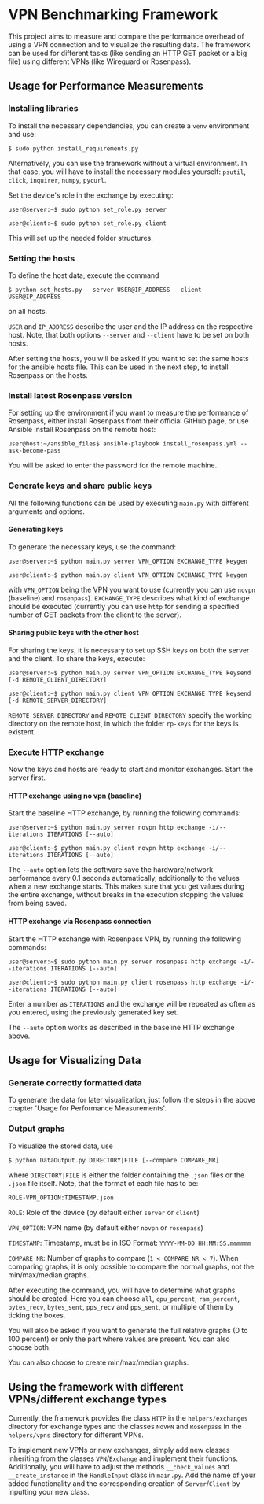# VPN Benchmarking Framework

This project aims to measure and compare the performance overhead of using a VPN connection and to visualize the resulting data. The framework can be used for different tasks (like sending an HTTP GET packet or a big file) using different VPNs (like Wireguard or Rosenpass).

## Usage for Performance Measurements
### Installing libraries
To install the necessary dependencies, you can create a `venv` environment and use:
```
$ sudo python install_requirements.py
```

Alternatively, you can use the framework without a virtual environment. In that case, you will have to install the necessary modules yourself: `psutil`, `click`, `inquirer`, `numpy`, `pycurl`.

Set the device's role in the exchange by executing:
```
user@server:~$ sudo python set_role.py server
```
```
user@client:~$ sudo python set_role.py client
```

This will set up the needed folder structures.

### Setting the hosts
To define the host data, execute the command
```
$ python set_hosts.py --server USER@IP_ADDRESS --client USER@IP_ADDRESS
```
on all hosts.

`USER` and `IP_ADDRESS` describe the user and the IP address on the respective host.
Note, that both options `--server` and `--client` have to be set on both hosts.

After setting the hosts, you will be asked if you want to set the same hosts for the ansible hosts file. This can be used in the next step, to install Rosenpass on the hosts.

### Install latest Rosenpass version
For setting up the environment if you want to measure the performance of Rosenpass, either install Rosenpass from their official GitHub page, or use Ansible install Rosenpass on the remote host:
```
user@host:~/ansible_files$ ansible-playbook install_rosenpass.yml --ask-become-pass
```
You will be asked to enter the password for the remote machine.

### Generate keys and share public keys
All the following functions can be used by executing `main.py` with different arguments and options.

#### Generating keys
To generate the necessary keys, use the command:
```
user@server:~$ python main.py server VPN_OPTION EXCHANGE_TYPE keygen
```
```
user@client:~$ python main.py client VPN_OPTION EXCHANGE_TYPE keygen
```
with `VPN_OPTION` being the VPN you want to use (currently you can use `novpn` (baseline) and `rosenpass`). `EXCHANGE_TYPE` describes what kind of exchange should be executed (currently you can use `http` for sending a specified number of GET packets from the client to the server).

#### Sharing public keys with the other host
For sharing the keys, it is necessary to set up SSH keys on both the server and the client. To share the keys, execute:
```
user@server:~$ python main.py server VPN_OPTION EXCHANGE_TYPE keysend [-d REMOTE_CLIENT_DIRECTORY]
```
```
user@client:~$ python main.py client VPN_OPTION EXCHANGE_TYPE keysend [-d REMOTE_SERVER_DIRECTORY]
```
`REMOTE_SERVER_DIRECTORY` and `REMOTE_CLIENT_DIRECTORY` specify the working directory on the remote host, in which the folder `rp-keys` for the keys is existent.

### Execute HTTP exchange
Now the keys and hosts are ready to start and monitor exchanges. Start the server first.

#### HTTP exchange using no vpn (baseline)
Start the baseline HTTP exchange, by running the following commands:
```
user@server:~$ python main.py server novpn http exchange -i/--iterations ITERATIONS [--auto]
```
```
user@client:~$ python main.py client novpn http exchange -i/--iterations ITERATIONS [--auto]
```

The `--auto` option lets the software save the hardware/network performance every 0.1 seconds automatically, additionally to the values when a new exchange starts. This makes sure that you get values during the entire exchange, without breaks in the execution stopping the values from being saved.

#### HTTP exchange via Rosenpass connection
Start the HTTP exchange with Rosenpass VPN, by running the following commands:
```
user@server:~$ sudo python main.py server rosenpass http exchange -i/--iterations ITERATIONS [--auto]
```
```
user@client:~$ sudo python main.py client rosenpass http exchange -i/--iterations ITERATIONS [--auto]
```
Enter a number as `ITERATIONS` and the exchange will be repeated as often as you entered, using the previously generated key set.

The `--auto` option works as described in the baseline HTTP exchange above.

## Usage for Visualizing Data
### Generate correctly formatted data

To generate the data for later visualization, just follow the steps in the above chapter 'Usage for Performance Measurements'.

### Output graphs

To visualize the stored data, use
```
$ python DataOutput.py DIRECTORY|FILE [--compare COMPARE_NR]
```
where `DIRECTORY|FILE` is either the folder containing the `.json` files or the `.json` file itself. Note, that the format of each file has to be:
```
ROLE-VPN_OPTION:TIMESTAMP.json
```

`ROLE`: Role of the device (by default either `server` or `client`)

`VPN_OPTION`: VPN name (by default either `novpn` or `rosenpass`)

`TIMESTAMP`: Timestamp, must be in ISO Format: `YYYY-MM-DD HH:MM:SS.mmmmmm`

`COMPARE_NR`: Number of graphs to compare (`1 < COMPARE_NR < 7`). When comparing graphs, it is only possible to compare the normal graphs, not the min/max/median graphs.

After executing the command, you will have to determine what graphs should be created. Here you can choose `all`, `cpu_percent`, `ram_percent`, `bytes_recv`, `bytes_sent`, `pps_recv` and `pps_sent`, or multiple of them by ticking the boxes.

You will also be asked if you want to generate the full relative graphs (0 to 100 percent) or only the part where values are present. You can also choose both.

You can also choose to create min/max/median graphs.

## Using the framework with different VPNs/different exchange types

Currently, the framework provides the class `HTTP` in the `helpers/exchanges` directory for exchange types and the classes `NoVPN` and `Rosenpass` in the `helpers/vpns` directory for different VPNs.

To implement new VPNs or new exchanges, simply add new classes inheriting from the classes `VPN`/`Exchange` and implement their functions. Additionally, you will have to adjust the methods `__check_values` and `__create_instance` in the `HandleInput` class in `main.py`. Add the name of your added functionality and the corresponding creation of `Server`/`Client` by inputting your new class.